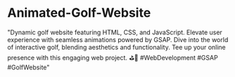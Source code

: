# Animated-Golf-Website
 "Dynamic golf website featuring HTML, CSS, and JavaScript. Elevate user experience with seamless animations powered by GSAP. Dive into the world of interactive golf, blending aesthetics and functionality. Tee up your online presence with this engaging web project. ⛳️🚀 #WebDevelopment #GSAP #GolfWebsite"
